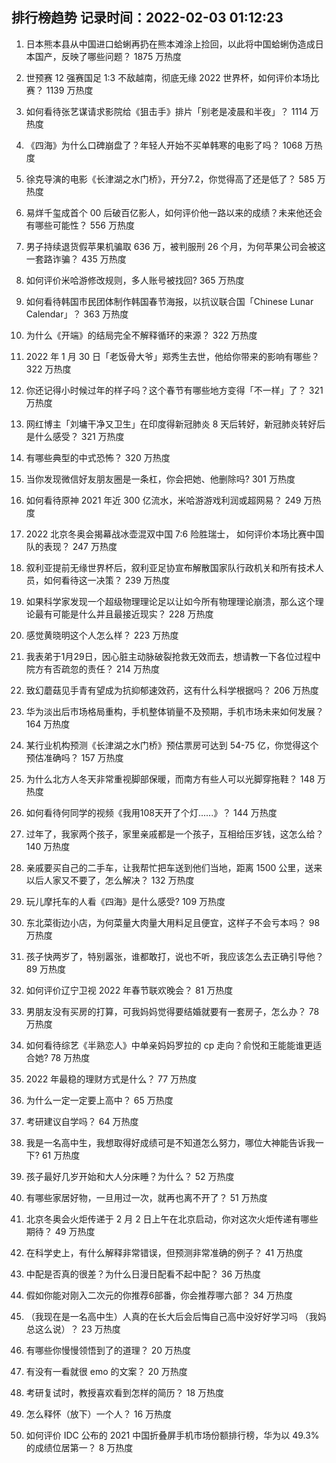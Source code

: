 
## 排行榜趋势 记录时间：2022-02-03 01:12:23
  
  1. 日本熊本县从中国进口蛤蜊再扔在熊本滩涂上捡回，以此将中国蛤蜊伪造成日本国产，反映了哪些问题？ 1875 万热度
    
  2. 世预赛 12 强赛国足 1:3 不敌越南，彻底无缘 2022 世界杯，如何评价本场比赛？ 1139 万热度
    
  3. 如何看待张艺谋请求影院给《狙击手》排片「别老是凌晨和半夜」？ 1114 万热度
    
  4. 《四海》为什么口碑崩盘了？年轻人开始不买单韩寒的电影了吗？ 1068 万热度
    
  5. 徐克导演的电影《长津湖之水门桥》，开分7.2，你觉得高了还是低了？ 585 万热度
    
  6. 易烊千玺成首个 00 后破百亿影人，如何评价他一路以来的成绩？未来他还会有哪些可能性？ 556 万热度
    
  7. 男子持续退货假苹果机骗取 636 万，被判服刑 26 个月，为何苹果公司会被这一套路诈骗？ 435 万热度
    
  8. 如何评价米哈游修改规则，多人账号被找回? 365 万热度
    
  9. 如何看待韩国市民团体制作韩国春节海报，以抗议联合国「Chinese Lunar Calendar」？ 363 万热度
    
  10. 为什么《开端》的结局完全不解释循环的来源？ 322 万热度
    
  11. 2022 年 1 月 30 日「老饭骨大爷」郑秀生去世，他给你带来的影响有哪些？ 322 万热度
    
  12. 你还记得小时候过年的样子吗？这个春节有哪些地方变得「不一样」了？ 321 万热度
    
  13. 网红博主「刘墉干净又卫生」在印度得新冠肺炎 8 天后转好，新冠肺炎转好后是什么感受？ 321 万热度
    
  14. 有哪些典型的中式恐怖？ 320 万热度
    
  15. 当你发现微信好友朋友圈是一条杠，你会把她、他删除吗? 301 万热度
    
  16. 如何看待原神 2021 年近 300 亿流水，米哈游游戏利润或超网易？ 249 万热度
    
  17. 2022 北京冬奥会揭幕战冰壶混双中国 7:6 险胜瑞士， 如何评价本场比赛中国队的表现？ 247 万热度
    
  18. 叙利亚提前无缘世界杯后，叙利亚足协宣布解散国家队行政机关和所有技术人员，如何看待这一决策？ 239 万热度
    
  19. 如果科学家发现一个超级物理理论足以让如今所有物理理论崩溃，那么这个理论最有可能是什么并且最接近现实？ 228 万热度
    
  20. 感觉黄晓明这个人怎么样？ 223 万热度
    
  21. 我表弟于1月29日，因心脏主动脉破裂抢救无效而去，想请教一下各位过程中院方有否疏忽的责任？ 214 万热度
    
  22. 致幻蘑菇见手青有望成为抗抑郁速效药，这有什么科学根据吗？ 206 万热度
    
  23. 华为淡出后市场格局重构，手机整体销量不及预期，手机市场未来如何发展？ 164 万热度
    
  24. 某行业机构预测《长津湖之水门桥》预估票房可达到 54-75 亿，你觉得这个预估准确吗？ 157 万热度
    
  25. 为什么北方人冬天非常重视脚部保暖，而南方有些人可以光脚穿拖鞋？ 148 万热度
    
  26. 如何看待何同学的视频《我用108天开了个灯......》？ 144 万热度
    
  27. 过年了，我家两个孩子，家里亲戚都是一个孩子，互相给压岁钱，这怎么给？ 140 万热度
    
  28. 亲戚要买自己的二手车，让我帮忙把车送到他们当地，距离 1500 公里，送来以后人家又不要了，怎么解决？ 132 万热度
    
  29. 玩儿摩托车的人看《四海》是什么感受? 109 万热度
    
  30. 东北菜街边小店，为何菜量大肉量大用料足且便宜，这样子不会亏本吗？ 98 万热度
    
  31. 孩子快两岁了，特别嚣张，谁都敢打，说也不听，我应该怎么去正确引导他？ 89 万热度
    
  32. 如何评价辽宁卫视 2022 年春节联欢晚会？ 81 万热度
    
  33. 男朋友没有买房的打算，可我妈妈觉得要结婚就要有一套房子，怎么办？ 78 万热度
    
  34. 如何看待综艺《半熟恋人》中单亲妈妈罗拉的 cp 走向？俞悦和王能能谁更适合她? 78 万热度
    
  35. 2022 年最稳的理财方式是什么？ 77 万热度
    
  36. 为什么一定一定要上高中？ 65 万热度
    
  37. 考研建议自学吗？ 64 万热度
    
  38. 我是一名高中生，我想取得好成绩可是不知道怎么努力，哪位大神能告诉我一下? 61 万热度
    
  39. 孩子最好几岁开始和大人分床睡？为什么？ 52 万热度
    
  40. 有哪些家居好物，一旦用过一次，就再也离不开了？ 51 万热度
    
  41. 北京冬奥会火炬传递于 2 月 2 日上午在北京启动，你对这次火炬传递有哪些期待？ 49 万热度
    
  42. 在科学史上，有什么解释非常错误，但预测非常准确的例子？ 41 万热度
    
  43. 中配是否真的很差？为什么日漫日配看不起中配？ 36 万热度
    
  44. 假如你能对刚入二次元的你推荐6部番，你会推荐哪六部？ 34 万热度
    
  45. （我现在是一名高中生）人真的在长大后会后悔自己高中没好好学习吗 （我妈总这么说）？ 23 万热度
    
  46. 有哪些你慢慢领悟到了的道理？ 20 万热度
    
  47. 有没有一看就很 emo 的文案？ 20 万热度
    
  48. 考研复试时，教授喜欢看到怎样的简历？ 18 万热度
    
  49. 怎么释怀（放下）一个人？ 16 万热度
    
  50. 如何评价 IDC 公布的 2021 中国折叠屏手机市场份额排行榜，华为以 49.3% 的成绩位居第一？ 8 万热度
    